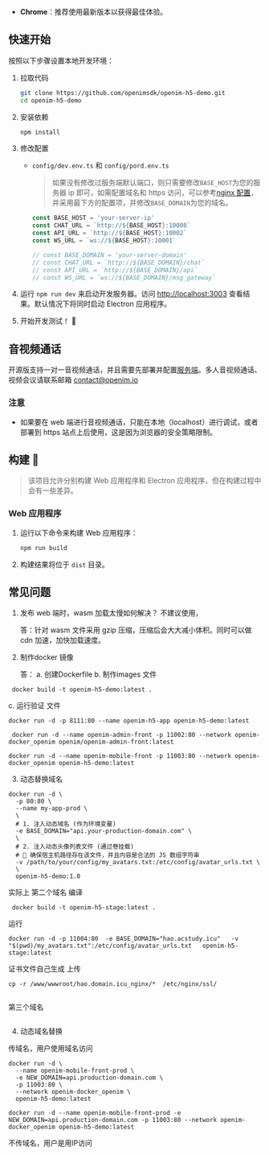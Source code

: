 

- **Chrome**：推荐使用最新版本以获得最佳体验。

## 快速开始

按照以下步骤设置本地开发环境：

1. 拉取代码

   ```bash
   git clone https://github.com/openimsdk/openim-h5-demo.git
   cd openim-h5-demo
   ```

2. 安装依赖

   ```bash
   npm install
   ```

3. 修改配置

   - `config/dev.env.ts` 和 `config/pord.env.ts`

     > 如果没有修改过服务端默认端口，则只需要修改`BASE_HOST`为您的服务器 ip 即可，如需配置域名和 https 访问，可以参考[nginx 配置](https://docs.openim.io/zh-Hans/guides/gettingStarted/nginxDomainConfig)，并采用最下方的配置项，并修改`BASE_DOMAIN`为您的域名。

     ```javascript
     const BASE_HOST = 'your-server-ip'
     const CHAT_URL = `http://${BASE_HOST}:10008`
     const API_URL = `http://${BASE_HOST}:10002`
     const WS_URL = `ws://${BASE_HOST}:10001`

     // const BASE_DOMAIN = 'your-server-domain'
     // const CHAT_URL = `http://${BASE_DOMAIN}/chat`
     // const API_URL = `http://${BASE_DOMAIN}/api`
     // const WS_URL = `ws://${BASE_DOMAIN}/msg_gateway`
     ```

4. 运行 `npm run dev` 来启动开发服务器。访问 [http://localhost:3003](http://localhost:3003) 查看结果。默认情况下将同时启动 Electron 应用程序。

5. 开始开发测试！ 🎉

## 音视频通话

开源版支持一对一音视频通话，并且需要先部署并配置[服务端](https://github.com/openimsdk/chat/blob/main/HOW_TO_SETUP_LIVEKIT_SERVER.md)。多人音视频通话、视频会议请联系邮箱 [contact@openim.io](mailto:contact@openim.io)

### 注意

- 如果要在 web 端进行音视频通话，只能在本地（localhost）进行调试，或者部署到 https 站点上后使用，这是因为浏览器的安全策略限制。

## 构建 🚀

> 该项目允许分别构建 Web 应用程序和 Electron 应用程序，但在构建过程中会有一些差异。

### Web 应用程序

1. 运行以下命令来构建 Web 应用程序：
   ```bash
   npm run build
   ```
2. 构建结果将位于 `dist` 目录。

## 常见问题

1. 发布 web 端时，wasm 加载太慢如何解决？ 不建议使用，

   答：针对 wasm 文件采用 gzip 压缩，压缩后会大大减小体积。同时可以做 cdn 加速，加快加载速度。

2. 制作docker 镜像

   答：
   a. 创建Dockerfile
   b. 制作images 文件
```
 docker build -t openim-h5-demo:latest .
```
   c. 运行验证  文件
```
docker run -d -p 8111:80 --name openim-h5-app openim-h5-demo:latest
```
```
 docker run -d --name openim-admin-front -p 11002:80 --network openim-docker_openim openim/openim-admin-front:latest

docker run -d --name openim-mobile-front -p 11003:80 --network openim-docker_openim openim-h5-demo:latest
```

3. 动态替换域名
```
docker run -d \
  -p 80:80 \
  --name my-app-prod \
  \
  # 1. 注入动态域名 (作为环境变量)
  -e BASE_DOMAIN="api.your-production-domain.com" \
  \
  # 2. 注入动态头像列表文件 (通过卷挂载)
  # 🚨 确保宿主机路径存在该文件，并且内容是合法的 JS 数组字符串
  -v /path/to/your/config/my_avatars.txt:/etc/config/avatar_urls.txt \
  \
  openim-h5-demo:1.0
```
实际上 
第二个域名
编译
```
 docker build -t openim-h5-stage:latest .
```
运行
```
docker run -d -p 11004:80  -e BASE_DOMAIN="hao.acstudy.icu"   -v "$(pwd)/my_avatars.txt":/etc/config/avatar_urls.txt   openim-h5-stage:latest

```
证书文件自己生成 上传
```
cp -r /www/wwwroot/hao.domain.icu_nginx/*  /etc/nginx/ssl/  

```

```

```
第三个域名
```

```



4. 动态域名替换

传域名，用户使用域名访问
```
docker run -d \
  --name openim-mobile-front-prod \
  -e NEW_DOMAIN=api.production-domain.com \
  -p 11003:80 \
  --network openim-docker_openim \
  openim-h5-demo:latest

docker run -d --name openim-mobile-front-prod -e NEW_DOMAIN=api.production-domain.com -p 11003:80 --network openim-docker_openim openim-h5-demo:latest

```
不传域名，用户是用IP访问
```
```